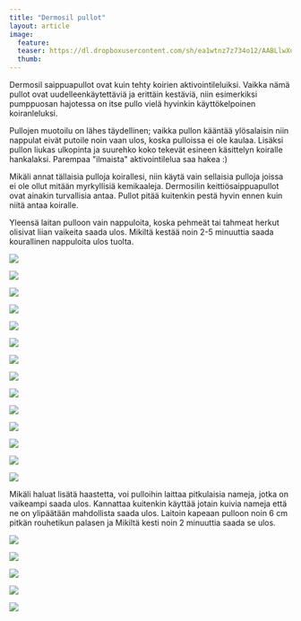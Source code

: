```yaml
---
title: "Dermosil pullot"
layout: article
image:
  feature:
  teaser: https://dl.dropboxusercontent.com/sh/ea1wtnz7z734o12/AABLlwXu_1DoM3oKU5GJMsMza/aktivointi/dermosil-pullot/DSC50022-245px.jpg
  thumb:
---
```


Dermosil saippuapullot ovat kuin tehty koirien aktivointileluiksi. Vaikka nämä pullot ovat uudelleenkäytettäviä ja erittäin kestäviä, niin esimerkiksi pumppuosan hajotessa on itse pullo vielä hyvinkin käyttökelpoinen koiranleluksi.

Pullojen muotoilu on lähes täydellinen; vaikka pullon kääntää ylösalaisin niin nappulat eivät putoile noin vaan ulos, koska pulloissa ei ole kaulaa. Lisäksi pullon liukas ulkopinta ja suurehko koko tekevät esineen käsittelyn koiralle hankalaksi. Parempaa "ilmaista" aktivointilelua saa hakea :)

Mikäli annat tällaisia pulloja koirallesi, niin käytä vain sellaisia pulloja joissa ei ole ollut mitään myrkyllisiä kemikaaleja. Dermosilin keittiösaippuapullot ovat ainakin turvallisia antaa. Pullot pitää kuitenkin pestä hyvin ennen kuin niitä antaa koiralle.

Yleensä laitan pulloon vain nappuloita, koska pehmeät tai tahmeat herkut olisivat liian vaikeita saada ulos. Mikiltä kestää noin 2-5 minuuttia saada kourallinen nappuloita ulos tuolta.

[![](https://dl.dropboxusercontent.com/sh/ea1wtnz7z734o12/AAAkivT2Ki9yuOsXg-kopOzTa/aktivointi/dermosil-pullot/DSC50023-800px.jpg)](https://dl.dropboxusercontent.com/sh/ea1wtnz7z734o12/AADd-QFrnrNyr5lkVSaHNZcba/aktivointi/dermosil-pullot/DSC50023.jpg)

[![](https://dl.dropboxusercontent.com/sh/ea1wtnz7z734o12/AAAsu5DmClnV6WLXad0EJp5-a/aktivointi/dermosil-pullot/DSC50029-800px.jpg)](https://dl.dropboxusercontent.com/sh/ea1wtnz7z734o12/AACQV0CKY2lh6wqknax6oKSoa/aktivointi/dermosil-pullot/DSC50029.jpg)

[![](https://dl.dropboxusercontent.com/sh/ea1wtnz7z734o12/AABg4_gC9SBDTr8XHHfgZ9vQa/aktivointi/dermosil-pullot/DSC50064-800px.jpg)](https://dl.dropboxusercontent.com/sh/ea1wtnz7z734o12/AAAsWIGKdxNHULaf1qustKSBa/aktivointi/dermosil-pullot/DSC50064.jpg)

[![](https://dl.dropboxusercontent.com/sh/ea1wtnz7z734o12/AAAQBFvm2J80HAWnitcDVHmJa/aktivointi/dermosil-pullot/DSC50092-800px.jpg)](https://dl.dropboxusercontent.com/sh/ea1wtnz7z734o12/AADIG3gBYrRV1_Vi2rQDUADma/aktivointi/dermosil-pullot/DSC50092.jpg)

[![](https://dl.dropboxusercontent.com/sh/ea1wtnz7z734o12/AAB-vlBWdzbIdL9leIrp_2vOa/aktivointi/dermosil-pullot/DSC50188-800px.jpg)](https://dl.dropboxusercontent.com/sh/ea1wtnz7z734o12/AACvbEqZTn8KzrMKstDxXhqua/aktivointi/dermosil-pullot/DSC50188.jpg)

[![](https://dl.dropboxusercontent.com/sh/ea1wtnz7z734o12/AAD-bY9QgVl3JbHX7-B_TuGSa/aktivointi/dermosil-pullot/DSC50313-800px.jpg)](https://dl.dropboxusercontent.com/sh/ea1wtnz7z734o12/AADO9EDmyW38oNI7ZTsicFj-a/aktivointi/dermosil-pullot/DSC50313.jpg)

[![](https://dl.dropboxusercontent.com/sh/ea1wtnz7z734o12/AACuL-N-yaXMwiL-Mut_JxS2a/aktivointi/dermosil-pullot/DSC50388-800px.jpg)](https://dl.dropboxusercontent.com/sh/ea1wtnz7z734o12/AACPM_sL10a0cpl1jD-Rm0OGa/aktivointi/dermosil-pullot/DSC50388.jpg)

[![](https://dl.dropboxusercontent.com/sh/ea1wtnz7z734o12/AADCMtstECWlTceSGOOMg40ha/aktivointi/dermosil-pullot/DSC50345-800px.jpg)](https://dl.dropboxusercontent.com/sh/ea1wtnz7z734o12/AABkzwBvpHfZPalhJOlFRxcUa/aktivointi/dermosil-pullot/DSC50345.jpg)

[![](https://dl.dropboxusercontent.com/sh/ea1wtnz7z734o12/AABH3jLlu3jkDJue0akI5kf7a/aktivointi/dermosil-pullot/DSC50022-800px.jpg)](https://dl.dropboxusercontent.com/sh/ea1wtnz7z734o12/AADC-rnBg3gvLZ33WDJex327a/aktivointi/dermosil-pullot/DSC50022.jpg)

[![](https://dl.dropboxusercontent.com/sh/ea1wtnz7z734o12/AADKJWzCqjAezb88XkzqpifRa/aktivointi/dermosil-pullot/DS05853-800px.jpg)](https://dl.dropboxusercontent.com/sh/ea1wtnz7z734o12/AAAIuF6UjY-BTJTcrvdZWosqa/aktivointi/dermosil-pullot/DS05853.jpg)

[![](https://dl.dropboxusercontent.com/sh/ea1wtnz7z734o12/AAAhpHer8wCdg1_nvA4uqFPNa/aktivointi/dermosil-pullot/DS05890-800px.jpg)](https://dl.dropboxusercontent.com/sh/ea1wtnz7z734o12/AADIILhxRw0ExTmdiXCqcIsba/aktivointi/dermosil-pullot/DS05890.jpg)

[![](https://dl.dropboxusercontent.com/sh/ea1wtnz7z734o12/AADH3aw6r6LdO0KzVsPJE0g4a/aktivointi/dermosil-pullot/DS05892-800px.jpg)](https://dl.dropboxusercontent.com/sh/ea1wtnz7z734o12/AAC3T5W7ggnUo-hne1RJY1Sea/aktivointi/dermosil-pullot/DS05892.jpg)

[![](https://dl.dropboxusercontent.com/sh/ea1wtnz7z734o12/AADuNh9YkHzZPk-lkb_pokhRa/aktivointi/dermosil-pullot/DS05962-800px.jpg)](https://dl.dropboxusercontent.com/sh/ea1wtnz7z734o12/AAAsSj8PnVYEtPgL6kXj16_4a/aktivointi/dermosil-pullot/DS05962.jpg)

[![](https://dl.dropboxusercontent.com/sh/ea1wtnz7z734o12/AAAG3HiTG_WyO9i_f8Bmn8P6a/aktivointi/dermosil-pullot/DS05963-800px.jpg)](https://dl.dropboxusercontent.com/sh/ea1wtnz7z734o12/AACGklajDQfLrF-tQyu7yeWLa/aktivointi/dermosil-pullot/DS05963.jpg)

Mikäli haluat lisätä haastetta, voi pulloihin laittaa pitkulaisia nameja, jotka on vaikeampi saada ulos. Kannattaa kuitenkin käyttää jotain kuivia nameja että ne on ylipäätään mahdollista saada ulos. Laitoin kapeaan pulloon noin 6 cm pitkän rouhetikun palasen ja Mikiltä kesti noin 2 minuuttia saada se ulos.

[![](https://dl.dropboxusercontent.com/sh/ea1wtnz7z734o12/AAAdGCJ4kdr3tqBEDEAZW6dra/aktivointi/dermosil-pullot/DS16315-800px.jpg)](https://dl.dropboxusercontent.com/sh/ea1wtnz7z734o12/AAA-8dwZKCB-UIB3goxNvpIga/aktivointi/dermosil-pullot/DS16315.jpg)

[![](https://dl.dropboxusercontent.com/sh/ea1wtnz7z734o12/AADKP6sxP8d4QzoZvKZvAmVca/aktivointi/dermosil-pullot/DS16280-800px.jpg)](https://dl.dropboxusercontent.com/sh/ea1wtnz7z734o12/AAAgQGrbPz0dCX1jfhhL3h2Fa/aktivointi/dermosil-pullot/DS16280.jpg)

[![](https://dl.dropboxusercontent.com/sh/ea1wtnz7z734o12/AADFpbHpegtGXehCmoPxcG-sa/aktivointi/dermosil-pullot/DS16300-800px.jpg)](https://dl.dropboxusercontent.com/sh/ea1wtnz7z734o12/AAA6-ejzMkTDkfcKZkS37kgxa/aktivointi/dermosil-pullot/DS16300.jpg)

[![](https://dl.dropboxusercontent.com/sh/ea1wtnz7z734o12/AAC9gfEwQqTVPYuhHSKK2i5Wa/aktivointi/dermosil-pullot/DS16319-800px.jpg)](https://dl.dropboxusercontent.com/sh/ea1wtnz7z734o12/AACL4auz5yiOV-sc34m0WrIJa/aktivointi/dermosil-pullot/DS16319.jpg)

[![](https://dl.dropboxusercontent.com/sh/ea1wtnz7z734o12/AACbIyoJ-fpqTUJkJr4sJ_Lsa/aktivointi/dermosil-pullot/DS16331-800px.jpg)](https://dl.dropboxusercontent.com/sh/ea1wtnz7z734o12/AABzq1BD6MiU8Il9m-rdoARqa/aktivointi/dermosil-pullot/DS16331.jpg)
